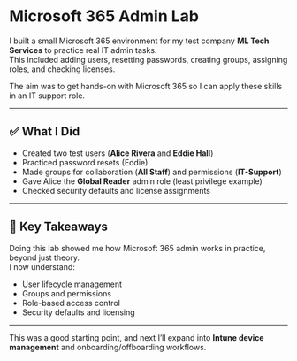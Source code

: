 # Microsoft 365 Admin Lab  

I built a small Microsoft 365 environment for my test company **ML Tech Services** to practice real IT admin tasks.  
This included adding users, resetting passwords, creating groups, assigning roles, and checking licenses.  

The aim was to get hands-on with Microsoft 365 so I can apply these skills in an IT support role.  

---

## ✅ What I Did
- Created two test users (**Alice Rivera** and **Eddie Hall**)  
- Practiced password resets (Eddie)  
- Made groups for collaboration (**All Staff**) and permissions (**IT-Support**)  
- Gave Alice the **Global Reader** admin role (least privilege example)  
- Checked security defaults and license assignments  

---

## 📝 Key Takeaways
Doing this lab showed me how Microsoft 365 admin works in practice, beyond just theory.  
I now understand:  
- User lifecycle management  
- Groups and permissions  
- Role-based access control  
- Security defaults and licensing  

---

This was a good starting point, and next I’ll expand into **Intune device management** and onboarding/offboarding workflows.  